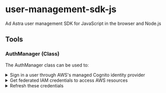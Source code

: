 # user-management-sdk-js

Ad Astra user management SDK for JavaScript in the browser and Node.js

## Tools

### **AuthManager** (Class)

The AuthManager class can be used to:

<details>
<summary>Sign in a user through AWS's managed Cognito identity provider</summary>
<br>

`.signIn( email, password, newPassword = '' )` => Promise -> CognitoUserSession

Used to obtain a CognitoUserSession.
</details>

<details>
<summary>Get federated IAM credentials to access AWS resources</summary>
<br>

`.getIamCredentials()` => Promise -> [CognitoIdentityCredentials](https://docs.aws.amazon.com/AWSJavaScriptSDK/latest/AWS/CognitoIdentityCredentials.html)

Returns a promise which resolbes a refreshable CognitoIdentityCredentials object **after signing in**. Typically, you will want to set your global AWS-SDK config object's `credentials` key equal to this at the beginning of your session as follows:

```typescript
import { config } from 'aws-sdk';

// Instantiate your AuthManager Instance

config.credentials = await authManagerInstance.getIamCredentials();
```
</details>

<details>
<summary>Refresh these credentials</summary>
<br>

`.refreshCognitoCredentials()` => Promise -> boolean

This will check if the credentials need refreshing using the credentials' `.needsRefresh()` method. If it does, it will refresh and resolve `true`. If it does not need refreshed, this will return `false`.
</details>
